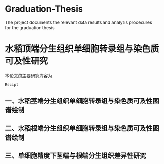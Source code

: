 # Graduation-Thesis
 The project documents the relevant data results and analysis procedures for the graduation thesis


# 水稻顶端分生组织单细胞转录组与染色质可及性研究

本论文的主要研究内容为

```
Rscipt
```

## 一、水稻茎端分生组织单细胞转录组与染色质可及性图谱绘制


## 二、水稻根端分生组织单细胞转录组与染色质可及性图谱绘制


## 三、单细胞精度下茎端与根端分生组织差异性研究

